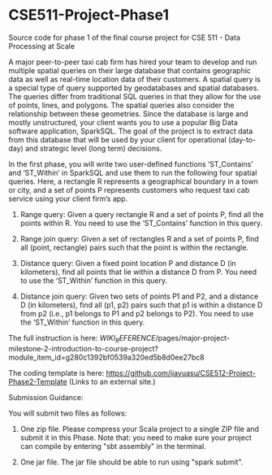 # CSE511-Project-Phase1
Source code for phase 1 of the final course project for CSE 511 - Data Processing at Scale

A major peer-to-peer taxi cab firm has hired your team to develop and run multiple spatial queries on their large database that contains geographic data as well as real-time location data of their customers. A spatial query is a special type of query supported by geodatabases and spatial databases. The queries differ from traditional SQL queries in that they allow for the use of points, lines, and polygons. The spatial queries also consider the relationship between these geometries. Since the database is large and mostly unstructured, your client wants you to use a popular Big Data software application, SparkSQL. The goal of the project is to extract data from this database that will be used by your client for operational (day-to-day) and strategic level (long term) decisions.

 

 In the first phase, you will write two user-defined functions ‘ST_Contains’ and ‘ST_Within’ in SparkSQL and use them to run the following four spatial queries. Here, a rectangle R represents a geographical boundary in a town or city, and a set of points P represents customers who request taxi cab service using your client firm’s app.

1. Range query: Given a query rectangle R and a set of points P, find all the points within R. You need to use the ‘ST_Contains’ function in this query.

2. Range join query: Given a set of rectangles R and a set of points P, find all (point, rectangle) pairs such that the point is within the rectangle.

3. Distance query: Given a fixed point location P and distance D (in kilometers), find all points that lie within a distance D from P. You need to use the ‘ST_Within’ function in this query.

4. Distance join query: Given two sets of points P1 and P2, and a distance D (in kilometers), find all (p1, p2) pairs such that p1 is within a distance D from p2 (i.e., p1 belongs to P1 and p2 belongs to P2). You need to use the ‘ST_Within’ function in this query.

 

The full instruction is here: $WIKI_REFERENCE$/pages/major-project-milestone-2-introduction-to-course-project?module_item_id=g280c1392bf0539a320ed5b8d0ee27bc8

 

The coding template is here: https://github.com/jiayuasu/CSE512-Project-Phase2-Template (Links to an external site.)

 

Submission Guidance:

You will submit two files as follows:

1. One zip file. Please compress your Scala project to a single ZIP file and submit it in this Phase. Note that: you need to make sure your project can compile by entering "sbt assembly" in the terminal.

2. One jar file. The jar file should be able to run using "spark submit".
